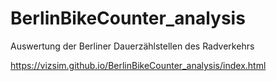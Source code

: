 # BerlinBikeCounter_analysis


Auswertung der Berliner Dauerzählstellen des Radverkehrs


https://vizsim.github.io/BerlinBikeCounter_analysis/index.html
